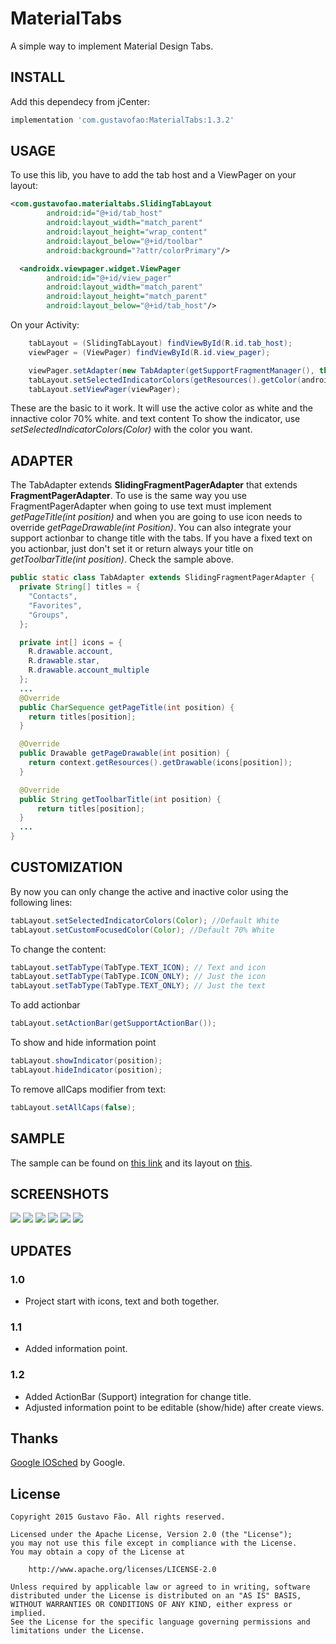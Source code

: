 # MaterialTabs

A simple way to implement Material Design Tabs.

## INSTALL
Add this dependecy from jCenter:

``` groovy
implementation 'com.gustavofao:MaterialTabs:1.3.2'
```

## USAGE
To use this lib, you have to add the tab host and a ViewPager on your layout:
``` xml
<com.gustavofao.materialtabs.SlidingTabLayout
        android:id="@+id/tab_host"
        android:layout_width="match_parent"
        android:layout_height="wrap_content"
        android:layout_below="@+id/toolbar"
        android:background="?attr/colorPrimary"/>

  <androidx.viewpager.widget.ViewPager
        android:id="@+id/view_pager"
        android:layout_width="match_parent"
        android:layout_height="match_parent"
        android:layout_below="@+id/tab_host"/>
```

On your Activity:
``` java
    tabLayout = (SlidingTabLayout) findViewById(R.id.tab_host);
    viewPager = (ViewPager) findViewById(R.id.view_pager);

    viewPager.setAdapter(new TabAdapter(getSupportFragmentManager(), this));
    tabLayout.setSelectedIndicatorColors(getResources().getColor(android.R.color.white));
    tabLayout.setViewPager(viewPager);
```

These are the basic to it work. It will use the active color as white and the innactive color 70% white. and text content To show the indicator, use *setSelectedIndicatorColors(Color)* with the color you want.

## ADAPTER
The TabAdapter extends **SlidingFragmentPagerAdapter** that extends **FragmentPagerAdapter**. To use is the same way you use FragmentPagerAdapter when going to use text must implement *getPageTitle(int position)* and when you are going to use icon needs to override *getPageDrawable(int Position)*. You can also integrate your support actionbar to change title with the tabs. If you have a fixed text on you actionbar, just don't set it or return always your title on *getToolbarTitle(int position)*. Check the sample above.
``` java
public static class TabAdapter extends SlidingFragmentPagerAdapter {
  private String[] titles = {
    "Contacts",
    "Favorites",
    "Groups",
  };

  private int[] icons = {
    R.drawable.account,
    R.drawable.star,
    R.drawable.account_multiple
  };
  ...
  @Override
  public CharSequence getPageTitle(int position) {
    return titles[position];
  }

  @Override
  public Drawable getPageDrawable(int position) {
    return context.getResources().getDrawable(icons[position]);
  }

  @Override
  public String getToolbarTitle(int position) {
      return titles[position];
  }
  ...
}
```

## CUSTOMIZATION

By now you can only change the active and inactive color using the following lines:
``` java
tabLayout.setSelectedIndicatorColors(Color); //Default White
tabLayout.setCustomFocusedColor(Color); //Default 70% White
```

To change the content:
``` java
tabLayout.setTabType(TabType.TEXT_ICON); // Text and icon
tabLayout.setTabType(TabType.ICON_ONLY); // Just the icon
tabLayout.setTabType(TabType.TEXT_ONLY); // Just the text
```

To add actionbar
``` java
tabLayout.setActionBar(getSupportActionBar());
```

To show and hide information point
``` java
tabLayout.showIndicator(position);
tabLayout.hideIndicator(position);
```

To remove allCaps modifier from text:
```java
tabLayout.setAllCaps(false);
```

## SAMPLE
The sample can be found on [this link](https://github.com/faogustavo/MaterialTabs/blob/master/sample/src/main/java/com/gustavofao/materialtablayout/sample/MainActivity.java) and its layout on [this](https://github.com/faogustavo/MaterialTabs/blob/master/sample/src/main/res/layout/activity_main.xml).

## SCREENSHOTS
![](screenshots/tela_01.png)
![](screenshots/tela_02.png)
![](screenshots/tela_03.png)
![](screenshots/tela_04.png)
![](screenshots/tela_05.png)
![](screenshots/tela_06.png)

## UPDATES

### 1.0
- Project start with icons, text and both together.

### 1.1
- Added information point.

### 1.2
- Added ActionBar (Support) integration for change title.
- Adjusted information point to be editable (show/hide) after create views.

## Thanks
[Google IOSched](https://github.com/google/iosched/) by Google.

## License
    Copyright 2015 Gustavo Fão. All rights reserved.

    Licensed under the Apache License, Version 2.0 (the "License");
    you may not use this file except in compliance with the License.
    You may obtain a copy of the License at

        http://www.apache.org/licenses/LICENSE-2.0

    Unless required by applicable law or agreed to in writing, software
    distributed under the License is distributed on an "AS IS" BASIS,
    WITHOUT WARRANTIES OR CONDITIONS OF ANY KIND, either express or implied.
    See the License for the specific language governing permissions and
    limitations under the License.

